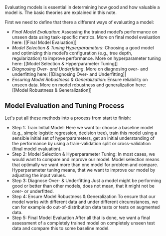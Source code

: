 Evaluating models is essential in determining how good and how valuable a model is. The basic theories are explained in this note. 

First we need to define that there a different ways of evaluating a model:
- *Final Model Evaluation*: Assessing the trained model’s performance on unseen data using task-specific metrics. More on final model evaluation here: [[Final Model Evaluation]]
- *Model Selection & Tuning Hyperparameters*: Choosing a good model and optimizing this model’s configuration (e.g., tree depth, regularization) to improve performance. More on hyperparameter tuning here: [[Model Selection & Hyperparameter Tuning]]
- *Diagnosing Over- and Underfitting*. More on diagnosing over- and underfitting here: [[Diagnosing Over- and Underfitting]]
- *Ensuring Model Robustness & Generalization*: Ensure reliability on unseen data. More on model robustness and generalization here: [[Model Robustness & Generalization]]
## Model Evaluation and Tuning Process
Let's put all these methods into a process from start to finish:
- Step 1: Train Initial Model: 
  Here we want to: choose a baseline model (e.g., simple logistic regression, decision tree), train this model using a sensible initial set of hyperparameters, get an initial understanding of the performance by using a train-validation split or cross-validation (final model evaluation).
- Step 2: Model Selection & Hyperparameter Tuning:
  In most cases, we would want to compare and improve our model. Model selection means that optimally we want more than one model for problem and compare. Hyperparameter tuning means, that we want to improve our model by adjusting the input values. 
- Step 3: Diagnose Over- & Underfitting
  Just a model might be performing good or better than other models, does not mean, that it might not be over- or underfitted. 
- Step 4: Ensure Model Robustness & Generalization
  To ensure that our model works with different data and under different circumstances, we can for example do out-of-distribution data tests or tests on augmented data. 
- Step 5: Final Model Evaluation
  After all that is done, we want a final assessment of a completely trained model on completely unseen test data and compare this to some baseline model.